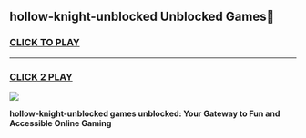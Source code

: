 
## hollow-knight-unblocked Unblocked Games👋
<h3>
<a href="https://news.freeplayer.one?title=hollow-knight-unblocked&ref=16F">CLICK TO PLAY</a></h3>
<hr>

<h3>
<a href="https://news.freeplayer.one?title=hollow-knight-unblocked&ref=16F">CLICK 2 PLAY</a>
  
</h3>

<a href="https://news.freeplayer.one?title=hollow-knight-unblocked&ref=16F/"><img src="https://clearcache.store/games.png"></a>


**hollow-knight-unblocked games unblocked: Your Gateway to Fun and Accessible Online Gaming**
